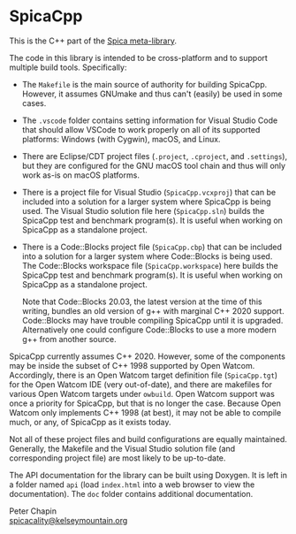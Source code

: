 
SpicaCpp
========

This is the C++ part of the [Spica meta-library](https://github.com/pchapin/spica).

The code in this library is intended to be cross-platform and to support multiple build tools.
Specifically:

+ The `Makefile` is the main source of authority for building SpicaCpp. However, it assumes
  GNUmake and thus can't (easily) be used in some cases.
  
+ The `.vscode` folder contains setting information for Visual Studio Code that should allow
  VSCode to work properly on all of its supported platforms: Windows (with Cygwin), macOS, and 
  Linux.
  
+ There are Eclipse/CDT project files (`.project`, `.cproject`, and `.settings`), but they are
  configured for the GNU macOS tool chain and thus will only work as-is on macOS platforms.
  
+ There is a project file for Visual Studio (`SpicaCpp.vcxproj`) that can be included into a
  solution for a larger system where SpicaCpp is being used. The Visual Studio solution file
  here (`SpicaCpp.sln`) builds the SpicaCpp test and benchmark program(s). It is useful when
  working on SpicaCpp as a standalone project.
  
+ There is a Code::Blocks project file (`SpicaCpp.cbp`) that can be included into a solution for
  a larger system where Code::Blocks is being used. The Code::Blocks workspace file
  (`SpicaCpp.workspace`) here builds the SpicaCpp test and benchmark program(s). It is useful
  when working on SpicaCpp as a standalone project.
  
  Note that Code::Blocks 20.03, the latest version at the time of this writing, bundles an old
  version of g++ with marginal C++ 2020 support. Code::Blocks may have trouble compiling
  SpicaCpp until it is upgraded. Alternatively one could configure Code::Blocks to use a more
  modern g++ from another source.
  
SpicaCpp currently assumes C++ 2020. However, some of the components may be inside the subset of
C++ 1998 supported by Open Watcom. Accordingly, there is an Open Watcom target definition file
(`SpicaCpp.tgt`) for the Open Watcom IDE (very out-of-date), and there are makefiles for various
Open Watcom targets under `owbuild`. Open Watcom support was once a priority for SpicaCpp, but
that is no longer the case. Because Open Watcom only implements C++ 1998 (at best), it may not
be able to compile much, or any, of SpicaCpp as it exists today.

Not all of these project files and build configurations are equally maintained. Generally, the
Makefile and the Visual Studio solution file (and corresponding project file) are most likely to
be up-to-date.

The API documentation for the library can be built using Doxygen. It is left in a folder named
`api` (load `index.html` into a web browser to view the documentation). The `doc` folder
contains additional documentation.

Peter Chapin  
spicacality@kelseymountain.org  
